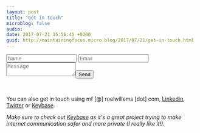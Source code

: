 ```yaml
---
layout: post
title: "Get in touch"
microblog: false
audio: 
date: 2017-07-21 15:56:45 +0200
guid: http://maintainingfocus.micro.blog/2017/07/21/get-in-touch.html
---
```

<div class="kg-card-markdown"><div class="browse-menu">
<div class="grid-item widget widget-contact">
     <div class="clearfix widget-content">
     <form action="[formspree.io/mf@roelwi...](https://formspree.io/mf@roelwillems.com)" method="POST">
<input type="text" placeholder="Name" name="name">
<input type="email" name="email" placeholder="Email"><textarea name="message" placeholder="Message"></textarea><button type="submit">Send</button></form>
				</div>
&nbsp;
&nbsp;
</div>
</div>
<p>You can also get in touch using mf [@] roelwillems [dot] com,  <a href="https://www.linkedin.com/in/roelwillems">Linkedin</a>, <a href="https://twitter.com/roelwillems">Twitter</a> or <a href="https://keybase.io/roelwillems">Keybase</a>.</p>
<p><em>Make sure to check out <a href="https://keybase.io/">Keybase</a> as it's a great project trying to make internet communication safer and more private (I really like it!).</em></p>
</div>
